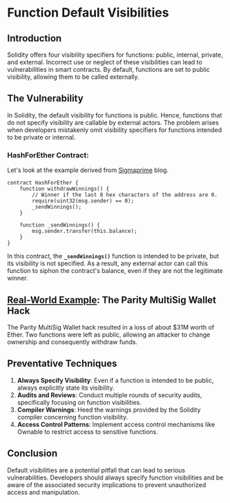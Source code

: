 # Function Default Visibilities

## **Introduction**

Solidity offers four visibility specifiers for functions: public, internal, private, and external. Incorrect use or neglect of these visibilities can lead to vulnerabilities in smart contracts. By default, functions are set to public visibility, allowing them to be called externally. 

## **The Vulnerability**

In Solidity, the default visibility for functions is public. Hence, functions that do not specify visibility are callable by external actors. The problem arises when developers mistakenly omit visibility specifiers for functions intended to be private or internal.

### **HashForEther Contract:**

Let's look at the example derived from [Sigmaprime](https://blog.sigmaprime.io/solidity-security.html#visibility-vuln) blog.

```solidity
contract HashForEther {
    function withdrawWinnings() {
        // Winner if the last 8 hex characters of the address are 0.
        require(uint32(msg.sender) == 0);
        _sendWinnings();
    }

    function _sendWinnings() {
        msg.sender.transfer(this.balance);
    }
}

```

In this contract, the **`_sendWinnings()`** function is intended to be private, but its visibility is not specified. As a result, any external actor can call this function to siphon the contract's balance, even if they are not the legitimate winner.

## **[Real-World Example](https://www.freecodecamp.org/news/a-hacker-stole-31m-of-ether-how-it-happened-and-what-it-means-for-ethereum-9e5dc29e33ce): The Parity MultiSig Wallet Hack**

The Parity MultiSig Wallet hack resulted in a loss of about $31M worth of Ether. Two functions were left as public, allowing an attacker to change ownership and consequently withdraw funds. 

## **Preventative Techniques**

1. **Always Specify Visibility**: Even if a function is intended to be public, always explicitly state its visibility.
2. **Audits and Reviews**: Conduct multiple rounds of security audits, specifically focusing on function visibilities.
3. **Compiler Warnings**: Heed the warnings provided by the Solidity compiler concerning function visibility.
4. **Access Control Patterns**: Implement access control mechanisms like Ownable to restrict access to sensitive functions.

## **Conclusion**

Default visibilities are a potential pitfall that can lead to serious vulnerabilities. Developers should always specify function visibilities and be aware of the associated security implications to prevent unauthorized access and manipulation.
